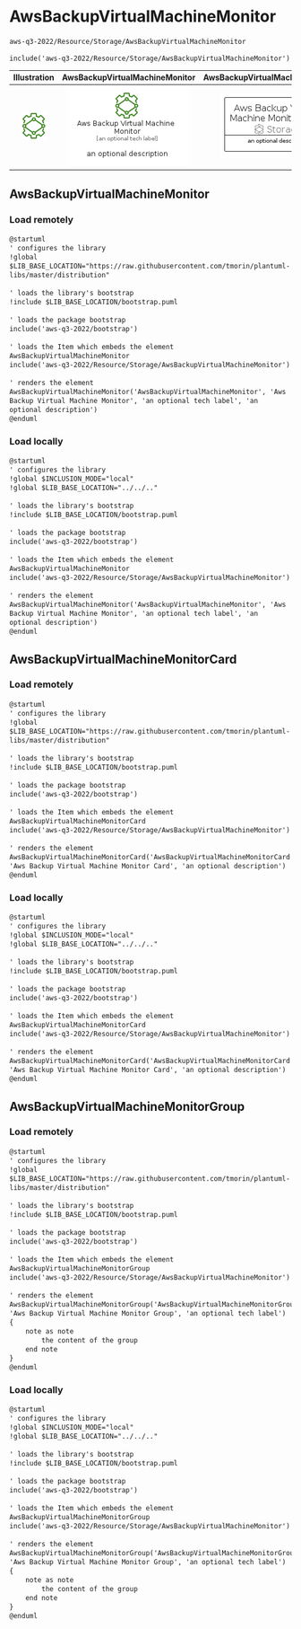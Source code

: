 # AwsBackupVirtualMachineMonitor


```text
aws-q3-2022/Resource/Storage/AwsBackupVirtualMachineMonitor
```

```text
include('aws-q3-2022/Resource/Storage/AwsBackupVirtualMachineMonitor')
```



| Illustration | AwsBackupVirtualMachineMonitor | AwsBackupVirtualMachineMonitorCard | AwsBackupVirtualMachineMonitorGroup |
| :---: | :---: | :---: | :---: |
| ![illustration for Illustration](../../../aws-q3-2022/Resource/Storage/AwsBackupVirtualMachineMonitor.png) | ![illustration for AwsBackupVirtualMachineMonitor](../../../aws-q3-2022/Resource/Storage/AwsBackupVirtualMachineMonitor.Local.png) | ![illustration for AwsBackupVirtualMachineMonitorCard](../../../aws-q3-2022/Resource/Storage/AwsBackupVirtualMachineMonitorCard.Local.png) | ![illustration for AwsBackupVirtualMachineMonitorGroup](../../../aws-q3-2022/Resource/Storage/AwsBackupVirtualMachineMonitorGroup.Local.png) |




## AwsBackupVirtualMachineMonitor

### Load remotely
```plantuml
@startuml
' configures the library
!global $LIB_BASE_LOCATION="https://raw.githubusercontent.com/tmorin/plantuml-libs/master/distribution"

' loads the library's bootstrap
!include $LIB_BASE_LOCATION/bootstrap.puml

' loads the package bootstrap
include('aws-q3-2022/bootstrap')

' loads the Item which embeds the element AwsBackupVirtualMachineMonitor
include('aws-q3-2022/Resource/Storage/AwsBackupVirtualMachineMonitor')

' renders the element
AwsBackupVirtualMachineMonitor('AwsBackupVirtualMachineMonitor', 'Aws Backup Virtual Machine Monitor', 'an optional tech label', 'an optional description')
@enduml
```

### Load locally
```plantuml
@startuml
' configures the library
!global $INCLUSION_MODE="local"
!global $LIB_BASE_LOCATION="../../.."

' loads the library's bootstrap
!include $LIB_BASE_LOCATION/bootstrap.puml

' loads the package bootstrap
include('aws-q3-2022/bootstrap')

' loads the Item which embeds the element AwsBackupVirtualMachineMonitor
include('aws-q3-2022/Resource/Storage/AwsBackupVirtualMachineMonitor')

' renders the element
AwsBackupVirtualMachineMonitor('AwsBackupVirtualMachineMonitor', 'Aws Backup Virtual Machine Monitor', 'an optional tech label', 'an optional description')
@enduml
```

## AwsBackupVirtualMachineMonitorCard

### Load remotely
```plantuml
@startuml
' configures the library
!global $LIB_BASE_LOCATION="https://raw.githubusercontent.com/tmorin/plantuml-libs/master/distribution"

' loads the library's bootstrap
!include $LIB_BASE_LOCATION/bootstrap.puml

' loads the package bootstrap
include('aws-q3-2022/bootstrap')

' loads the Item which embeds the element AwsBackupVirtualMachineMonitorCard
include('aws-q3-2022/Resource/Storage/AwsBackupVirtualMachineMonitor')

' renders the element
AwsBackupVirtualMachineMonitorCard('AwsBackupVirtualMachineMonitorCard', 'Aws Backup Virtual Machine Monitor Card', 'an optional description')
@enduml
```

### Load locally
```plantuml
@startuml
' configures the library
!global $INCLUSION_MODE="local"
!global $LIB_BASE_LOCATION="../../.."

' loads the library's bootstrap
!include $LIB_BASE_LOCATION/bootstrap.puml

' loads the package bootstrap
include('aws-q3-2022/bootstrap')

' loads the Item which embeds the element AwsBackupVirtualMachineMonitorCard
include('aws-q3-2022/Resource/Storage/AwsBackupVirtualMachineMonitor')

' renders the element
AwsBackupVirtualMachineMonitorCard('AwsBackupVirtualMachineMonitorCard', 'Aws Backup Virtual Machine Monitor Card', 'an optional description')
@enduml
```

## AwsBackupVirtualMachineMonitorGroup

### Load remotely
```plantuml
@startuml
' configures the library
!global $LIB_BASE_LOCATION="https://raw.githubusercontent.com/tmorin/plantuml-libs/master/distribution"

' loads the library's bootstrap
!include $LIB_BASE_LOCATION/bootstrap.puml

' loads the package bootstrap
include('aws-q3-2022/bootstrap')

' loads the Item which embeds the element AwsBackupVirtualMachineMonitorGroup
include('aws-q3-2022/Resource/Storage/AwsBackupVirtualMachineMonitor')

' renders the element
AwsBackupVirtualMachineMonitorGroup('AwsBackupVirtualMachineMonitorGroup', 'Aws Backup Virtual Machine Monitor Group', 'an optional tech label') {
    note as note
        the content of the group
    end note
}
@enduml
```

### Load locally
```plantuml
@startuml
' configures the library
!global $INCLUSION_MODE="local"
!global $LIB_BASE_LOCATION="../../.."

' loads the library's bootstrap
!include $LIB_BASE_LOCATION/bootstrap.puml

' loads the package bootstrap
include('aws-q3-2022/bootstrap')

' loads the Item which embeds the element AwsBackupVirtualMachineMonitorGroup
include('aws-q3-2022/Resource/Storage/AwsBackupVirtualMachineMonitor')

' renders the element
AwsBackupVirtualMachineMonitorGroup('AwsBackupVirtualMachineMonitorGroup', 'Aws Backup Virtual Machine Monitor Group', 'an optional tech label') {
    note as note
        the content of the group
    end note
}
@enduml
```

